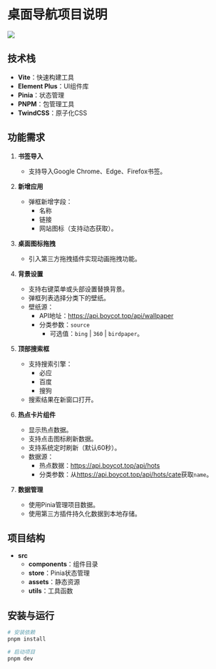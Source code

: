 # 桌面导航项目说明  
![](https://file.boycot.top/images/%E4%BC%81%E4%B8%9A%E5%BE%AE%E4%BF%A1%E6%88%AA%E5%9B%BE_6442751f-98a8-47c8-bcf2-34b850ed893a.png)
## 技术栈  
- **Vite**：快速构建工具  
- **Element Plus**：UI组件库  
- **Pinia**：状态管理  
- **PNPM**：包管理工具  
- **TwindCSS**：原子化CSS  

## 功能需求  

1. **书签导入**  
    - 支持导入Google Chrome、Edge、Firefox书签。  

2. **新增应用**  
    - 弹框新增字段：  
      - 名称  
      - 链接  
      - 网站图标（支持动态获取）。  

3. **桌面图标拖拽**  
    - 引入第三方拖拽插件实现动画拖拽功能。  

4. **背景设置**  
    - 支持右键菜单或头部设置替换背景。  
    - 弹框列表选择分类下的壁纸。  
    - 壁纸源：  
      - API地址：<https://api.boycot.top/api/wallpaper>  
      - 分类参数：`source`  
         - 可选值：`bing` | `360` | `birdpaper`。  

5. **顶部搜索框**  
    - 支持搜索引擎：  
      - 必应  
      - 百度  
      - 搜狗  
    - 搜索结果在新窗口打开。  

6. **热点卡片组件**  
    - 显示热点数据。  
    - 支持点击图标刷新数据。  
    - 支持系统定时刷新（默认60秒）。  
    - 数据源：  
      - 热点数据：<https://api.boycot.top/api/hots>  
      - 分类参数：从<https://api.boycot.top/api/hots/cate>获取`name`。  

7. **数据管理**  
    - 使用Pinia管理项目数据。  
    - 使用第三方插件持久化数据到本地存储。  

## 项目结构  
- **src**  
  - **components**：组件目录  
  - **store**：Pinia状态管理  
  - **assets**：静态资源  
  - **utils**：工具函数  

## 安装与运行  

```bash  
# 安装依赖  
pnpm install  

# 启动项目  
pnpm dev  
```  
